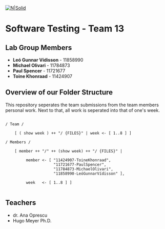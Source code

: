 
[![N|Solid](http://static.uva.nl/binaries/content/gallery/logos/p-z/uva_385_logo_websafergb_forwebsite_nl_462x46.jpg)]()
# Software Testing - Team 13  
## Lab Group Members

- **Leó Gunnar Vídisson** - 11858990 
- **Michael Olivari** - 11784873 
- **Paul Spencer** - 11721677 
- **Toine Khonraad** - 11424907 

## Overview of our Folder Structure ##

This repository seperates the team submissions from the team members personal work. Next to that, all work is seperated into that of one's week.

```

/ Team /

    [ ( show week ) ++ "/ {FILES}" | week <- [ 1..8 ] ]  

/ Members / 

    [ member ++ "/" ++ (show week) ++ "/ {FILES}" | 
         
         member <- [ "11424907-ToineKhonraad",
                     "11721677-PaulSpencer",
                     "11784873-MichaelOlivari",
                     "11858990-LeóGunnarVídisson" ],
         
         week   <- [ 1..8 ] ] 
      
```

## Teachers

- dr. Ana Oprescu
- Hugo Meyer Ph.D. 